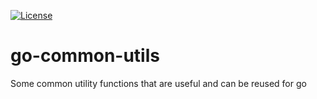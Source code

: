 [![License](https://img.shields.io/badge/license-MIT-blue.svg)](https://github.com/WUMUXIAN/go-common-utils/blob/master/LICENSE)

# go-common-utils
Some common utility functions that are useful and can be reused for go
